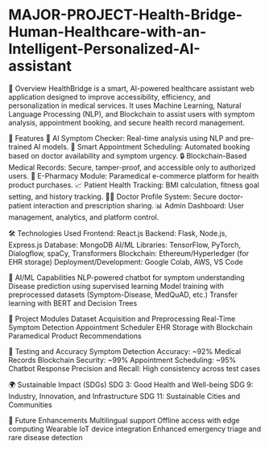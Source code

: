 # MAJOR-PROJECT-Health-Bridge-Human-Healthcare-with-an-Intelligent-Personalized-AI-assistant

📌 Overview
HealthBridge is a smart, AI-powered healthcare assistant web application designed to improve accessibility, efficiency, and personalization in medical services. It uses Machine Learning, Natural Language Processing (NLP), and Blockchain to assist users with symptom analysis, appointment booking, and secure health record management.

🚀 Features
🤖 AI Symptom Checker: Real-time analysis using NLP and pre-trained AI models.
📅 Smart Appointment Scheduling: Automated booking based on doctor availability and symptom urgency.
🔒 Blockchain-Based Medical Records: Secure, tamper-proof, and accessible only to authorized users.
🧾 E-Pharmacy Module: Paramedical e-commerce platform for health product purchases.
📈 Patient Health Tracking: BMI calculation, fitness goal setting, and history tracking.
👨‍⚕️ Doctor Profile System: Secure doctor-patient interaction and prescription sharing.
📊 Admin Dashboard: User management, analytics, and platform control.

🛠️ Technologies Used
Frontend: React.js
Backend: Flask, Node.js, Express.js
Database: MongoDB
AI/ML Libraries: TensorFlow, PyTorch, Dialogflow, spaCy, Transformers
Blockchain: Ethereum/Hyperledger (for EHR storage)
Deployment/Development: Google Colab, AWS, VS Code

🧠 AI/ML Capabilities
NLP-powered chatbot for symptom understanding
Disease prediction using supervised learning
Model training with preprocessed datasets (Symptom-Disease, MedQuAD, etc.)
Transfer learning with BERT and Decision Trees

🧩 Project Modules
Dataset Acquisition and Preprocessing
Real-Time Symptom Detection
Appointment Scheduler
EHR Storage with Blockchain
Paramedical Product Recommendations

🧪 Testing and Accuracy
Symptom Detection Accuracy: ~92%
Medical Records Blockchain Security: ~99%
Appointment Scheduling: ~95%
Chatbot Response Precision and Recall: High consistency across test cases

🌍 Sustainable Impact (SDGs)
SDG 3: Good Health and Well-being
SDG 9: Industry, Innovation, and Infrastructure
SDG 11: Sustainable Cities and Communities

🔮 Future Enhancements
Multilingual support
Offline access with edge computing
Wearable IoT device integration
Enhanced emergency triage and rare disease detection
